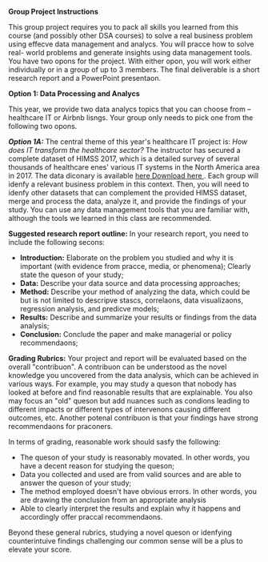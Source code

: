 **Group Project Instructions** 

This group project requires you to pack all skills you learned from this course (and possibly other DSA courses) to solve a real business problem using effecve data management and analycs. You will pracce how to solve real- world problems and generate insights using data management tools. You have two opons for the project.  With either opon, you will work either individually or in a group of up to 3 members. The final deliverable is a short research report and a PowerPoint presentaon. 

**Option 1: Data Processing and Analycs**

This year, we provide two data analycs topics that you can choose from – healthcare IT or Airbnb lisngs. Your group only needs to pick one from the following two opons.

***Option 1A:*** The central theme of this year's healthcare IT project is: *How does IT transform the healthcare sector?* The instructor has secured a complete dataset of HIMSS 2017, which is a detailed survey of several thousands of healthcare enes' various IT systems in the North America area in 2017. The data diconary is available [her](https://clemson.instructure.com/courses/253766/files/25176077?wrap=1)[e Download here ](https://clemson.instructure.com/courses/253766/files/25176077/download?download_frd=1). Each group will idenfy a relevant business problem in this context. Then, you will need to idenfy other datasets that can complement the provided HIMSS dataset, merge and process the data, analyze it, and provide the findings of your study. You can use any data management tools that you are familiar with, although the tools we learned in this class are recommended. 

**Suggested research report outline:** In your research report, you need to include the following secons: 

- **Introduction:** Elaborate on the problem you studied and why it is important (with evidence from pracce, media, or phenomena); Clearly state the queson of your study;
- **Data:** Describe your data source and data processing approaches; 
- **Method:** Describe your method of analyzing the data, which could be but is not limited to descripve stascs, correlaons, data visualizaons, regression analysis, and predicve models; 
- **Results:** Describe and summarize your results or findings from the data analysis; 
- **Conclusion:** Conclude the paper and make managerial or policy recommendaons; 

**Grading Rubrics:** Your project and report will be evaluated based on the overall "contribuon". A contribuon can be understood as the novel knowledge you uncovered from the data analysis, which can be achieved in various ways. For example, you may study a queson that nobody has looked at before and find reasonable results that are explainable. You also may focus an "old" queson but add nuances such as condions leading to different impacts or different types of intervenons causing different outcomes, etc. Another  potenal contribuon is that your findings have strong recommendaons for praconers.

In terms of grading, reasonable work should sasfy the following: 

- The queson of your study is reasonably movated. In other words, you have a decent reason for studying the queson; 
- Data you collected and used are from valid sources and are able to answer the queson of your study; 
- The method employed doesn't have obvious errors. In other words, you are drawing the conclusion from an appropriate analysis 
- Able to clearly interpret the results and explain why it happens and accordingly offer praccal recommendaons.

Beyond these general rubrics, studying a novel queson or idenfying counterintuive findings challenging our common sense will be a plus to elevate your score.  
